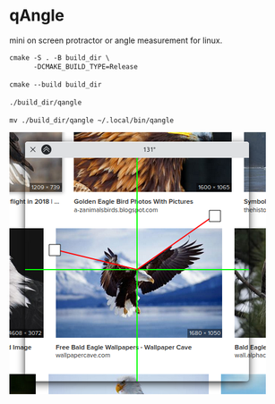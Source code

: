 # qAngle

mini on screen protractor or angle measurement for linux.

```shell
cmake -S . -B build_dir \
      -DCMAKE_BUILD_TYPE=Release
      
cmake --build build_dir

./build_dir/qangle

mv ./build_dir/qangle ~/.local/bin/qangle
```
![This is an image](./img.png)
